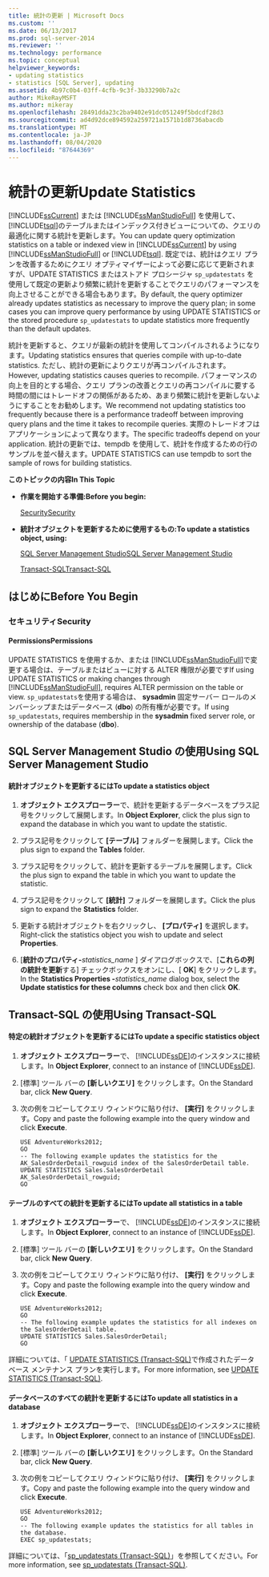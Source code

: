 ```yaml
---
title: 統計の更新 | Microsoft Docs
ms.custom: ''
ms.date: 06/13/2017
ms.prod: sql-server-2014
ms.reviewer: ''
ms.technology: performance
ms.topic: conceptual
helpviewer_keywords:
- updating statistics
- statistics [SQL Server], updating
ms.assetid: 4b97c0b4-03ff-4cfb-9c3f-3b33290b7a2c
author: MikeRayMSFT
ms.author: mikeray
ms.openlocfilehash: 28491dda23c2ba9402e91dc051249f5bdcdf28d3
ms.sourcegitcommit: ad4d92dce894592a259721a1571b1d8736abacdb
ms.translationtype: MT
ms.contentlocale: ja-JP
ms.lasthandoff: 08/04/2020
ms.locfileid: "87644369"
---
```

# <a name="update-statistics"></a><span data-ttu-id="5697d-102">統計の更新</span><span class="sxs-lookup"><span data-stu-id="5697d-102">Update Statistics</span></span>
  <span data-ttu-id="5697d-103">[!INCLUDE[ssCurrent](../../includes/sscurrent-md.md)] または [!INCLUDE[ssManStudioFull](../../includes/ssmanstudiofull-md.md)] を使用して、 [!INCLUDE[tsql](../../includes/tsql-md.md)]のテーブルまたはインデックス付きビューについての、クエリの最適化に関する統計を更新します。</span><span class="sxs-lookup"><span data-stu-id="5697d-103">You can update query optimization statistics on a table or indexed view in [!INCLUDE[ssCurrent](../../includes/sscurrent-md.md)] by using [!INCLUDE[ssManStudioFull](../../includes/ssmanstudiofull-md.md)] or [!INCLUDE[tsql](../../includes/tsql-md.md)].</span></span> <span data-ttu-id="5697d-104">既定では、統計はクエリ プランを改善するためにクエリ オプティマイザーによって必要に応じて更新されますが、UPDATE STATISTICS またはストアド プロシージャ `sp_updatestats` を使用して既定の更新より頻繁に統計を更新することでクエリのパフォーマンスを向上させることができる場合もあります。</span><span class="sxs-lookup"><span data-stu-id="5697d-104">By default, the query optimizer already updates statistics as necessary to improve the query plan; in some cases you can improve query performance by using UPDATE STATISTICS or the stored procedure `sp_updatestats` to update statistics more frequently than the default updates.</span></span>  
  
 <span data-ttu-id="5697d-105">統計を更新すると、クエリが最新の統計を使用してコンパイルされるようになります。</span><span class="sxs-lookup"><span data-stu-id="5697d-105">Updating statistics ensures that queries compile with up-to-date statistics.</span></span> <span data-ttu-id="5697d-106">ただし、統計の更新によりクエリが再コンパイルされます。</span><span class="sxs-lookup"><span data-stu-id="5697d-106">However, updating statistics causes queries to recompile.</span></span> <span data-ttu-id="5697d-107">パフォーマンスの向上を目的とする場合、クエリ プランの改善とクエリの再コンパイルに要する時間の間にはトレードオフの関係があるため、あまり頻繁に統計を更新しないようにすることをお勧めします。</span><span class="sxs-lookup"><span data-stu-id="5697d-107">We recommend not updating statistics too frequently because there is a performance tradeoff between improving query plans and the time it takes to recompile queries.</span></span> <span data-ttu-id="5697d-108">実際のトレードオフはアプリケーションによって異なります。</span><span class="sxs-lookup"><span data-stu-id="5697d-108">The specific tradeoffs depend on your application.</span></span> <span data-ttu-id="5697d-109">統計の更新では、tempdb を使用して、統計を作成するための行のサンプルを並べ替えます。</span><span class="sxs-lookup"><span data-stu-id="5697d-109">UPDATE STATISTICS can use tempdb to sort the sample of rows for building statistics.</span></span>  
  
 <span data-ttu-id="5697d-110">**このトピックの内容**</span><span class="sxs-lookup"><span data-stu-id="5697d-110">**In This Topic**</span></span>  
  
-   <span data-ttu-id="5697d-111">**作業を開始する準備:**</span><span class="sxs-lookup"><span data-stu-id="5697d-111">**Before you begin:**</span></span>  
  
     [<span data-ttu-id="5697d-112">Security</span><span class="sxs-lookup"><span data-stu-id="5697d-112">Security</span></span>](#Security)  
  
-   <span data-ttu-id="5697d-113">**統計オブジェクトを更新するために使用するもの:**</span><span class="sxs-lookup"><span data-stu-id="5697d-113">**To update a statistics object, using:**</span></span>  
  
     [<span data-ttu-id="5697d-114">SQL Server Management Studio</span><span class="sxs-lookup"><span data-stu-id="5697d-114">SQL Server Management Studio</span></span>](#SSMSProcedure)  
  
     [<span data-ttu-id="5697d-115">Transact-SQL</span><span class="sxs-lookup"><span data-stu-id="5697d-115">Transact-SQL</span></span>](#TsqlProcedure)  
  
##  <a name="before-you-begin"></a><a name="BeforeYouBegin"></a> <span data-ttu-id="5697d-116">はじめに</span><span class="sxs-lookup"><span data-stu-id="5697d-116">Before You Begin</span></span>  
  
###  <a name="security"></a><a name="Security"></a> <span data-ttu-id="5697d-117">セキュリティ</span><span class="sxs-lookup"><span data-stu-id="5697d-117">Security</span></span>  
  
####  <a name="permissions"></a><a name="Permissions"></a> <span data-ttu-id="5697d-118">Permissions</span><span class="sxs-lookup"><span data-stu-id="5697d-118">Permissions</span></span>  
 <span data-ttu-id="5697d-119">UPDATE STATISTICS を使用するか、または [!INCLUDE[ssManStudioFull](../../includes/ssmanstudiofull-md.md)]で変更する場合は、テーブルまたはビューに対する ALTER 権限が必要です</span><span class="sxs-lookup"><span data-stu-id="5697d-119">If using UPDATE STATISTICS or making changes through [!INCLUDE[ssManStudioFull](../../includes/ssmanstudiofull-md.md)], requires ALTER permission on the table or view.</span></span> <span data-ttu-id="5697d-120">`sp_updatestats`を使用する場合は、 **sysadmin** 固定サーバー ロールのメンバーシップまたはデータベース (**dbo**) の所有権が必要です。</span><span class="sxs-lookup"><span data-stu-id="5697d-120">If using `sp_updatestats`, requires membership in the **sysadmin** fixed server role, or ownership of the database (**dbo**).</span></span>  
  
##  <a name="using-sql-server-management-studio"></a><a name="SSMSProcedure"></a> <span data-ttu-id="5697d-121">SQL Server Management Studio の使用</span><span class="sxs-lookup"><span data-stu-id="5697d-121">Using SQL Server Management Studio</span></span>  
  
#### <a name="to-update-a-statistics-object"></a><span data-ttu-id="5697d-122">統計オブジェクトを更新するには</span><span class="sxs-lookup"><span data-stu-id="5697d-122">To update a statistics object</span></span>  
  
1.  <span data-ttu-id="5697d-123">**オブジェクト エクスプローラー**で、統計を更新するデータベースをプラス記号をクリックして展開します。</span><span class="sxs-lookup"><span data-stu-id="5697d-123">In **Object Explorer**, click the plus sign to expand the database in which you want to update the statistic.</span></span>  
  
2.  <span data-ttu-id="5697d-124">プラス記号をクリックして **[テーブル]** フォルダーを展開します。</span><span class="sxs-lookup"><span data-stu-id="5697d-124">Click the plus sign to expand the **Tables** folder.</span></span>  
  
3.  <span data-ttu-id="5697d-125">プラス記号をクリックして、統計を更新するテーブルを展開します。</span><span class="sxs-lookup"><span data-stu-id="5697d-125">Click the plus sign to expand the table in which you want to update the statistic.</span></span>  
  
4.  <span data-ttu-id="5697d-126">プラス記号をクリックして **[統計]** フォルダーを展開します。</span><span class="sxs-lookup"><span data-stu-id="5697d-126">Click the plus sign to expand the **Statistics** folder.</span></span>  
  
5.  <span data-ttu-id="5697d-127">更新する統計オブジェクトを右クリックし、 **[プロパティ]** を選択します。</span><span class="sxs-lookup"><span data-stu-id="5697d-127">Right-click the statistics object you wish to update and select **Properties**.</span></span>  
  
6.  <span data-ttu-id="5697d-128">[**統計のプロパティ-**_statistics_name_ ] ダイアログボックスで、[**これらの列の統計を更新**する] チェックボックスをオンにし、[ **OK**] をクリックします。</span><span class="sxs-lookup"><span data-stu-id="5697d-128">In the **Statistics Properties -**_statistics_name_ dialog box, select the **Update statistics for these columns** check box and then click **OK**.</span></span>  
  
##  <a name="using-transact-sql"></a><a name="TsqlProcedure"></a> <span data-ttu-id="5697d-129">Transact-SQL の使用</span><span class="sxs-lookup"><span data-stu-id="5697d-129">Using Transact-SQL</span></span>  
  
#### <a name="to-update-a-specific-statistics-object"></a><span data-ttu-id="5697d-130">特定の統計オブジェクトを更新するには</span><span class="sxs-lookup"><span data-stu-id="5697d-130">To update a specific statistics object</span></span>  
  
1.  <span data-ttu-id="5697d-131">**オブジェクト エクスプローラー**で、 [!INCLUDE[ssDE](../../includes/ssde-md.md)]のインスタンスに接続します。</span><span class="sxs-lookup"><span data-stu-id="5697d-131">In **Object Explorer**, connect to an instance of [!INCLUDE[ssDE](../../includes/ssde-md.md)].</span></span>  
  
2.  <span data-ttu-id="5697d-132">[標準] ツール バーの **[新しいクエリ]** をクリックします。</span><span class="sxs-lookup"><span data-stu-id="5697d-132">On the Standard bar, click **New Query**.</span></span>  
  
3.  <span data-ttu-id="5697d-133">次の例をコピーしてクエリ ウィンドウに貼り付け、 **[実行]** をクリックします。</span><span class="sxs-lookup"><span data-stu-id="5697d-133">Copy and paste the following example into the query window and click **Execute**.</span></span>  
  
    ```  
    USE AdventureWorks2012;  
    GO  
    -- The following example updates the statistics for the AK_SalesOrderDetail_rowguid index of the SalesOrderDetail table.   
    UPDATE STATISTICS Sales.SalesOrderDetail AK_SalesOrderDetail_rowguid;   
    GO  
    ```  
  
#### <a name="to-update-all-statistics-in-a-table"></a><span data-ttu-id="5697d-134">テーブルのすべての統計を更新するには</span><span class="sxs-lookup"><span data-stu-id="5697d-134">To update all statistics in a table</span></span>  
  
1.  <span data-ttu-id="5697d-135">**オブジェクト エクスプローラー**で、 [!INCLUDE[ssDE](../../includes/ssde-md.md)]のインスタンスに接続します。</span><span class="sxs-lookup"><span data-stu-id="5697d-135">In **Object Explorer**, connect to an instance of [!INCLUDE[ssDE](../../includes/ssde-md.md)].</span></span>  
  
2.  <span data-ttu-id="5697d-136">[標準] ツール バーの **[新しいクエリ]** をクリックします。</span><span class="sxs-lookup"><span data-stu-id="5697d-136">On the Standard bar, click **New Query**.</span></span>  
  
3.  <span data-ttu-id="5697d-137">次の例をコピーしてクエリ ウィンドウに貼り付け、 **[実行]** をクリックします。</span><span class="sxs-lookup"><span data-stu-id="5697d-137">Copy and paste the following example into the query window and click **Execute**.</span></span>  
  
    ```  
    USE AdventureWorks2012;   
    GO  
    -- The following example updates the statistics for all indexes on the SalesOrderDetail table.   
    UPDATE STATISTICS Sales.SalesOrderDetail;   
    GO  
    ```  
  
 <span data-ttu-id="5697d-138">詳細については、「 [UPDATE STATISTICS &#40;Transact-SQL&#41;](/sql/t-sql/statements/update-statistics-transact-sql)で作成されたデータベース メンテナンス プランを実行します。</span><span class="sxs-lookup"><span data-stu-id="5697d-138">For more information, see [UPDATE STATISTICS &#40;Transact-SQL&#41;](/sql/t-sql/statements/update-statistics-transact-sql).</span></span>  
  
#### <a name="to-update-all-statistics-in-a-database"></a><span data-ttu-id="5697d-139">データベースのすべての統計を更新するには</span><span class="sxs-lookup"><span data-stu-id="5697d-139">To update all statistics in a database</span></span>  
  
1.  <span data-ttu-id="5697d-140">**オブジェクト エクスプローラー**で、 [!INCLUDE[ssDE](../../includes/ssde-md.md)]のインスタンスに接続します。</span><span class="sxs-lookup"><span data-stu-id="5697d-140">In **Object Explorer**, connect to an instance of [!INCLUDE[ssDE](../../includes/ssde-md.md)].</span></span>  
  
2.  <span data-ttu-id="5697d-141">[標準] ツール バーの **[新しいクエリ]** をクリックします。</span><span class="sxs-lookup"><span data-stu-id="5697d-141">On the Standard bar, click **New Query**.</span></span>  
  
3.  <span data-ttu-id="5697d-142">次の例をコピーしてクエリ ウィンドウに貼り付け、 **[実行]** をクリックします。</span><span class="sxs-lookup"><span data-stu-id="5697d-142">Copy and paste the following example into the query window and click **Execute**.</span></span>  
  
    ```  
    USE AdventureWorks2012;   
    GO  
    -- The following example updates the statistics for all tables in the database.   
    EXEC sp_updatestats;  
    ```  
  
 <span data-ttu-id="5697d-143">詳細については、「[sp_updatestats &#40;Transact-SQL&#41;](/sql/relational-databases/system-stored-procedures/sp-updatestats-transact-sql)」を参照してください。</span><span class="sxs-lookup"><span data-stu-id="5697d-143">For more information, see [sp_updatestats &#40;Transact-SQL&#41;](/sql/relational-databases/system-stored-procedures/sp-updatestats-transact-sql).</span></span>  
  
  
